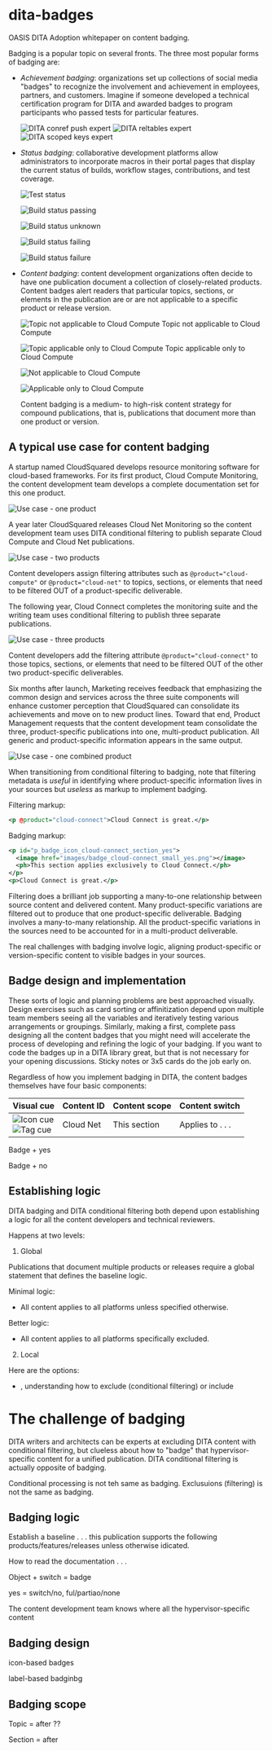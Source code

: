 # dita-badges
OASIS DITA Adoption whitepaper on content badging.

Badging is a popular topic on several fronts. The three most popular forms of badging are:

* *Achievement badging*: organizations set up collections of social media "badges" to recognize the involvement and achievement in employees, partners, and customers. Imagine if someone developed a technical certification program for DITA and awarded badges to program participants who passed tests for particular features.  

  ![DITA conref push expert](/images/badge_dita_conref-push.png)  ![DITA reltables expert](/images/badge_dita_reltables.png)  ![DITA scoped keys expert](/images/badge_dita_scopedkeys.png)

* *Status badging*: collaborative development platforms allow administrators to incorporate macros in their portal pages that display the current status of builds, workflow stages, contributions, and test coverage.

  ![Test status](/images/badge_tests_pass-fail.svg)
  
  ![Build status passing](/images/badge_build_passing.svg)

  ![Build status unknown](/images/badge_build_unknown.svg)

  ![Build status failing](/images/badge_build_failing.svg)

  ![Build status failure](/images/badge_build_failure.svg)
    
* *Content badging*: content development organizations often decide to have one publication document a collection of closely-related products. Content badges alert readers that particular topics, sections, or elements in the publication are or are not applicable to a specific product or release version. 

  ![Topic not applicable to Cloud Compute](/images/badge_cloud-compute_no.png) Topic not applicable to Cloud Compute

  ![Topic applicable only to Cloud Compute](/images/badge_cloud-compute_yes.png) Topic applicable only to Cloud Compute

  ![Not applicable to Cloud Compute](/images/tag_cloud-compute_not-supported.svg)
  
  ![Applicable only to Cloud Compute](/images/tag_cloud-compute_supported.svg)

  Content badging is a medium- to high-risk content strategy for compound publications, that is, publications that document more than one product or version.


## A typical use case for content badging

A startup named CloudSquared develops resource monitoring software for cloud-based frameworks. For its first product, Cloud Compute Monitoring, the content development team develops a complete documentation set for this one product.

![Use case - one product](/images/use-case_1.png)

A year later CloudSquared releases Cloud Net Monitoring so the content development team uses DITA conditional filtering to publish separate Cloud Compute and Cloud Net publications. 

![Use case - two products](/images/use-case_2.png)

Content developers assign filtering attributes such as `@product="cloud-compute"` or `@product="cloud-net"` to topics, sections, or elements that need to be filtered OUT of a product-specific deliverable. 

The following year, Cloud Connect completes the monitoring suite and the writing team uses conditional filtering to publish three separate publications. 

![Use case - three products](/images/use-case_3.png)

Content developers add the filtering attribute `@product="cloud-connect"` to those topics, sections, or elements that need to be filtered OUT of the other two product-specific deliverables. 

Six months after launch, Marketing receives feedback that emphasizing the common design and services across the three suite components will enhance customer perception that CloudSquared can consolidate its achievements and move on to new product lines. Toward that end, Product Management requests that the content development team consolidate the three, product-specific publications into one, multi-product publication. All generic and product-specific information appears in the same output.

![Use case - one combined product](/images/use-case_4.png)

When transitioning from conditional filtering to badging, note that filtering metadata is *useful* in identifying where product-specific information lives in your sources but *useless* as markup to implement badging. 

Filtering markup: 

```xml
<p @product="cloud-connect">Cloud Connect is great.</p>
```

Badging markup: 

```xml
<p id="p_badge_icon_cloud-connect_section_yes">
  <image href="images/badge_cloud-connect_small_yes.png"></image>
  <ph>This section applies exclusively to Cloud Connect.</ph>
</p>
<p>Cloud Connect is great.</p>
```

Filtering does a brilliant job supporting a many-to-one relationship between source content and delivered content. Many product-specific variations are filtered out to produce that one product-specific deliverable. Badging involves a many-to-many relationship. All the product-specific variations in the sources need to be accounted for in a multi-product deliverable.   

The real challenges with badging involve logic, aligning product-specific or version-specific content to visible badges in your sources. 

 
## Badge design and implementation

These sorts of logic and planning problems are best approached visually. Design exercises such as card sorting or affinitization depend upon multiple team members seeing all the variables and iteratively testing various arrangements or groupings. Similarly, making a first, complete pass designing all the content badges that you might need will accelerate the process of developing and refining the logic of your badging. If you want to code the badges up in a DITA library great, but that is not necessary for your opening discussions. Sticky notes or 3x5 cards do the job early on. 

Regardless of how you implement badging in DITA, the content badges themselves have four basic components:

Visual cue | Content ID | Content scope | Content switch
-----------|------------|----------------|--------------------
![Icon cue](/images/badge_cloud-net_small_yes.png)<br />![Tag cue](/images/cue_tags.png)|Cloud Net|This section | Applies to . . . 




Badge + yes

Badge + no
 

## Establishing logic

DITA badging and DITA conditional filtering both depend upon establishing a logic for all the content developers and technical reviewers. 

Happens at two levels:

1. Global

Publications that document multiple products or releases require a global statement that defines the baseline logic. 

Minimal logic:

* All content applies to all platforms unless specified otherwise. 

Better logic:

* All content applies to all platforms specifically excluded. 

2. Local 

Here are the options:

*  , understanding how to exclude (conditional filtering) or include  


# The challenge of badging

DITA writers and architects can be experts at excluding DITA content with conditional filtering, but clueless about how to "badge" that hypervisor-specific content for a unified publication. DITA conditional filtering is actually opposite of badging. 

Conditional processing is not teh same as badging. Exclusuions (filtering) is not the same as badging.


## Badging logic

Establish a baseline . . . this publication supports the following products/features/releases unless otherwise idicated. 

How to read the documentation . . . 

Object + switch = badge

yes = switch/no, ful/partiao/none

The content development team knows where all the hypervisor-specific content 

## Badging design

icon-based badges

label-based badginbg



## Badging scope

Topic = after <abstract> ??

Section = after <section><title>

Element



## Badging governance

If personalization fails . . . 

## Badging and shared topics

xxxx

# Implementation

## Literal badges

xxxxx

## Libraries

<p id-"xxx">
   <image href="xxx.png" 
      <alt>xxxx<alt>
   </image>
This topic/section xxx . . . 
</p>



## Conref references to badge libraries

xxxxx

## Conkeytref references to badge libraries

xxxxx

## Conkeyref push 

xxxxx


 



